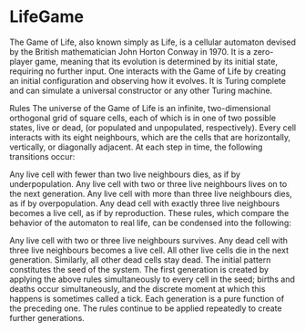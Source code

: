 # LifeGame

The Game of Life, also known simply as Life, 
is a cellular automaton devised by the British mathematician John Horton Conway in 1970.
It is a zero-player game, meaning that its evolution is determined by its initial state, 
requiring no further input. One interacts with the Game of Life by creating an initial configuration 
and observing how it evolves. It is Turing complete and can simulate a universal 
constructor or any other Turing machine.

Rules
The universe of the Game of Life is an infinite, 
two-dimensional orthogonal grid of square cells, 
each of which is in one of two possible states, live or dead, (or populated and unpopulated, respectively). 
Every cell interacts with its eight neighbours, which are the cells that are horizontally, vertically, 
or diagonally adjacent. At each step in time, the following transitions occur:

Any live cell with fewer than two live neighbours dies, as if by underpopulation.
Any live cell with two or three live neighbours lives on to the next generation.
Any live cell with more than three live neighbours dies, as if by overpopulation.
Any dead cell with exactly three live neighbours becomes a live cell, as if by reproduction.
These rules, which compare the behavior of the automaton to real life, can be condensed into the following:

Any live cell with two or three live neighbours survives.
Any dead cell with three live neighbours becomes a live cell.
All other live cells die in the next generation. Similarly, all other dead cells stay dead.
The initial pattern constitutes the seed of the system. The first generation is created by 
applying the above rules simultaneously to every cell in the seed; births and deaths occur simultaneously, 
and the discrete moment at which this happens is sometimes called a tick. 
Each generation is a pure function of the preceding one. 
The rules continue to be applied repeatedly to create further generations.
